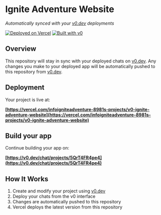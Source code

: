 # Ignite Adventure Website

*Automatically synced with your [v0.dev](https://v0.dev) deployments*

[![Deployed on Vercel](https://img.shields.io/badge/Deployed%20on-Vercel-black?style=for-the-badge&logo=vercel)](https://vercel.com/infoigniteadventure-8981s-projects/v0-ignite-adventure-website)
[![Built with v0](https://img.shields.io/badge/Built%20with-v0.dev-black?style=for-the-badge)](https://v0.dev/chat/projects/5QrT4FR4pe4)

## Overview

This repository will stay in sync with your deployed chats on [v0.dev](https://v0.dev).
Any changes you make to your deployed app will be automatically pushed to this repository from [v0.dev](https://v0.dev).

## Deployment

Your project is live at:

**[https://vercel.com/infoigniteadventure-8981s-projects/v0-ignite-adventure-website](https://vercel.com/infoigniteadventure-8981s-projects/v0-ignite-adventure-website)**

## Build your app

Continue building your app on:

**[https://v0.dev/chat/projects/5QrT4FR4pe4](https://v0.dev/chat/projects/5QrT4FR4pe4)**

## How It Works

1. Create and modify your project using [v0.dev](https://v0.dev)
2. Deploy your chats from the v0 interface
3. Changes are automatically pushed to this repository
4. Vercel deploys the latest version from this repository